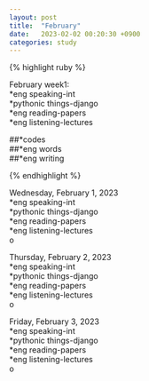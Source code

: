 ```yaml
---
layout: post
title:  "February"
date:   2023-02-02 00:20:30 +0900
categories: study
---
```







{% highlight ruby %}


February week1:  
*eng speaking-int    
*pythonic things-django    
*eng reading-papers   
*eng listening-lectures      

##*codes  
##*eng words  
##*eng writing  



{% endhighlight %}  



Wednesday, February 1, 2023       
*eng speaking-int  
*pythonic things-django    
*eng reading-papers   
*eng listening-lectures      
o  


Thursday, February 2, 2023  
*eng speaking-int    
*pythonic things-django    
*eng reading-papers   
*eng listening-lectures      
o  


Friday, February 3, 2023  
*eng speaking-int    
*pythonic things-django    
*eng reading-papers   
*eng listening-lectures      
o  




